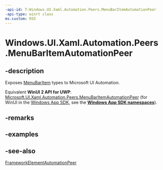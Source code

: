 ```yaml
---
-api-id: T:Windows.UI.Xaml.Automation.Peers.MenuBarItemAutomationPeer
-api-type: winrt class
ms.custom: RS5
---
```


<!-- Class syntax.
public class MenuBarItemAutomationPeer : FrameworkElementAutomationPeer, FrameworkElementAutomationPeer, IExpandCollapseProvider, IInvokeProvider
-->

# Windows.UI.Xaml.Automation.Peers.MenuBarItemAutomationPeer

## -description

Exposes [MenuBarItem](../windows.ui.xaml.controls/menubaritem.md) types to Microsoft UI Automation.

Equivalent **WinUI 2 API for UWP**: [Microsoft.UI.Xaml.Automation.Peers.MenuBarItemAutomationPeer](/windows/winui/api/microsoft.ui.xaml.automation.peers.menubaritemautomationpeer) (for WinUI in the [Windows App SDK](/windows/apps/windows-app-sdk/), see the **[Windows App SDK namespaces](/windows/windows-app-sdk/api/winrt/)**).

## -remarks

## -examples

## -see-also

[FrameworkElementAutomationPeer](frameworkelementautomationpeer.md)
